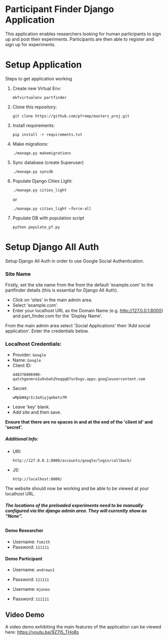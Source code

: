 # Participant Finder Django Application
This application enables researchers looking for human participants to sign up and post their experiments. Participants are then able to register and sign up for experiments.
# Setup Application 

Steps to get application working

1. Create new Virtual Env: 
    ```
    mkfvirtualenv partfinder
    ```
2. Clone this repository:
    ```
    git clone https://github.com/pfremp/masters_proj.git
    ```
3. Install requirements:
   ```
   pip install -r requirements.txt
   ```
4. Make migrations:
   ```
   ./manage.py makemigrations
   ```
5. Sync database (create Superuser)
   ```
   ./manage.py syncdb
   ```
6. Populate Django Cities Light:
    ```
    ./manage.py cities_light
    ```
    or
    ```
    ./manage.py cities_light —force-all
    ```
7. Populate DB with population script
    ```
    python populate_pf.py
    ```

# Setup Django All Auth
Setup Django All Auth in order to use Google Social Authentication.

### Site Name
Firstly, set the site name from the from the default 'example.com' to the partfinder details (this is essential for Django All Auth).

 - Click on 'sites' in the main admin area.
 - Select 'example.com'.
 - Enter your localhost URL as the Domain Name (e.g. http://127.0.0.1:8000) and part_finder.com for the 'Display Name'.

From the main admin area select 'Social Applications' then 'Add social application'. Enter the credentials below. 
### Localhost Credentials:
 - Provider: ```Google```
 - Name: ```Google```
 - Client ID: 
     ```
     448376006900-qatchgenmro1u9vbah2heqqq87ur8vgv.apps.googleusercontent.com
    ```
 - Secret:
    ```
    wMpbW4grIc3aXiyjqebetx7M
    ```
 - Leave 'key' blank.
 - Add site and then save.

 **Ensure that there are no spaces in and at the end of the 'client id' and 'secret'.**
 
##### Additional Info:
 - URI:
    ```
    http://127.0.0.1:8000/accounts/google/login/callback/
    ```
 - JS:
    ```
    http://localhost:8000/
    ```
The website should now be working and be able to be viewed at your localhost URL.

##### The locations of the preloaded experiments need to be manually configured via the django admin area. They will currently show as “None”.
##
##
#### Demo Researcher
 - Username: ```fsmith```
 - Password: ```111111```

#### Demo Participant
 - Username: ```andrews1``` 
 - Password: ```111111```


 - Username: ``mjones`` 
 - Password: ```111111```

## Video Demo
A video demo exhibiting the main features of the application can be viewed here: https://youtu.be/9Z7l5_THo8s

